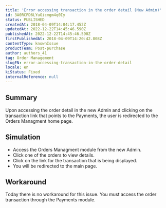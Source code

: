 ```yaml
---
title: 'Error accessing transaction in the order detail (New Admin)'
id: 3A0RCPD6LYuGicmgm4q0Iy
status: PUBLISHED
createdAt: 2018-04-09T14:04:17.452Z
updatedAt: 2022-12-22T14:45:46.590Z
publishedAt: 2022-12-22T14:45:46.590Z
firstPublishedAt: 2018-04-09T14:20:42.808Z
contentType: knownIssue
productTeam: Post-purchase
author: authors_41
tag: Order Management
slugEN: error-accessing-transaction-in-the-order-detail
locale: en
kiStatus: Fixed
internalReference: null
---
```


## Summary

Upon accessing the order detail in the new Admin and clicking on the transaction link that points to the Payments, the user is redirected to the Orders Managment home page.

## Simulation

- Access the Orders Managment module from the new Admin.
- Click one of the orders to view details.
- Click on the link for the transaction that is being displayed.
- You will be redirected to the main page.

## Workaround

Today there is no workaround for this issue. You must access the order transaction through the Payments module.

